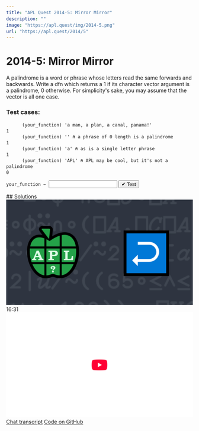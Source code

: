```yaml
---
title: "APL Quest 2014-5: Mirror Mirror"
description: ""
image: "https://apl.quest/img/2014-5.png"
url: "https://apl.quest/2014/5"
---
```


# <span class=s>2014-</span>5: Mirror Mirror

A palindrome is a word or phrase whose letters read the same forwards and backwards. Write a dfn which
returns a 1 if its character vector argument is a palindrome, 0 otherwise. For simplicity's sake, you may
assume that the vector is all one case.

### Test cases:

```APL
      (your_function) 'a man, a plan, a canal, panama!'
1
      (your_function) '' ⍝ a phrase of 0 length is a palindrome
1
      (your_function) 'a' ⍝ as is a single letter phrase
1
      (your_function) 'APL' ⍝ APL may be cool, but it's not a palindrome
0
```
<div class="pdiv">
  <code onclick="p_Input.focus()">your_function ← </code><input id="p_Input" autocomplete="off" spellcheck="false" oninput="this.parentElement.querySelector`button`.disabled=false;localStorage.setItem(window.location.pathname,this.value)" onkeypress="subm(event)">
  <button onclick="alert$.next`Testing…`;submitSolution`p`" class="md-button md-button--primary">&#x2714; Test</button>
</div>
<blockquote id="p_Output"></blockquote>
## Solutions
<div onclick="play(this)" title="Video on YouTube" class="yt">
<img alt="Video Thumbnail" src="../../img/2014-5.png">
<time>16:31</time>
<img alt="YouTube" src="../../img/yt-big.png">
</div>
<a href="https://chat.stackexchange.com/transcript/52405?m=61119677#61119677" target="_blank" class="md-button md-button--primary">Chat transcript</a>
<a href="https://github.com/abrudz/apl_quest/blob/main/2014/5.apl" target="_blank" class="md-button md-button--primary right">Code on GitHub</a>

<script>
    testCases={"a":["'mirror rorrim'","'a man, a plan, a canal, panama!'","'DYALOG APL'","'racecar'","'a'","⎕A,⌽⎕A"],"b":["''","' '","⎕A[?26]","('abc')[?3⍴3]"],"f":"{{{⍵≡⌽⍵}⍵[⍸⍵∊⎕A]}(1⎕C⍵)}"}
    p_Input.value=localStorage.getItem(window.location.pathname)
    play=e=>e.outerHTML=`<iframe src="https://www.youtube.com/embed/cPzQr2aJ7e4?list=PLYKQVqyrAEj9wDIUyLDGtDAFTKY38BUMN&autoplay=1" title="<span class=s>2014-</span>5: Mirror Mirror (APL Quest 2014-5)" frameborder="0" allow="accelerometer; autoplay; clipboard-write; encrypted-media; gyroscope; picture-in-picture; web-share" referrerpolicy="strict-origin-when-cross-origin" allowfullscreen></iframe>`
</script>
